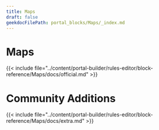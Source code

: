 ```yaml
---
title: Maps
draft: false
geekdocFilePath: portal_blocks/Maps/_index.md
---
```

# Maps
{{< include file="../content/portal-builder/rules-editor/block-reference/Maps/docs/official.md" >}}

# Community Additions

{{< include file="../content/portal-builder/rules-editor/block-reference/Maps/docs/extra.md" >}}